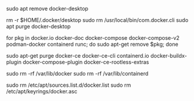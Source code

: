 sudo apt remove docker-desktop

rm -r $HOME/.docker/desktop
sudo rm /usr/local/bin/com.docker.cli
sudo apt purge docker-desktop

for pkg in docker.io docker-doc docker-compose docker-compose-v2 podman-docker containerd runc; do sudo apt-get remove $pkg; done


sudo apt-get purge docker-ce docker-ce-cli containerd.io docker-buildx-plugin docker-compose-plugin docker-ce-rootless-extras

sudo rm -rf /var/lib/docker
sudo rm -rf /var/lib/containerd

sudo rm /etc/apt/sources.list.d/docker.list
sudo rm /etc/apt/keyrings/docker.asc
